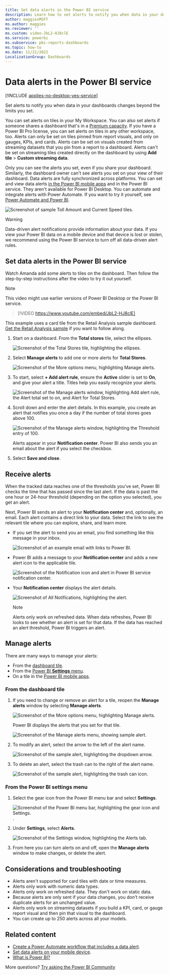 ```yaml
---
title: Set data alerts in the Power BI service
description: Learn how to set alerts to notify you when data in your dashboards changes beyond the limits you set in Microsoft Power BI service.
author: maggiesMSFT
ms.author: maggies
ms.reviewer: ''
ms.custom: video-JbL2-HJ8clE
ms.service: powerbi
ms.subservice: pbi-reports-dashboards
ms.topic: how-to
ms.date: 11/21/2022
LocalizationGroup: Dashboards
---
```


# Data alerts in the Power BI service

[!INCLUDE [applies-no-desktop-yes-service](../includes/applies-no-desktop-yes-service.md)]

Set alerts to notify you when data in your dashboards changes beyond the limits you set.

You can set alerts on tiles in your My Workspace. You can also set alerts if someone shares a dashboard that's in a [Premium capacity](../enterprise/service-premium-what-is.md). If you have a Power BI Pro license, you can set alerts on tiles in any other workspace, too. Alerts can only be set on tiles pinned from report visuals, and only on gauges, KPIs, and cards. Alerts can be set on visuals created from streaming datasets that you pin from a report to a dashboard. Alerts can't be set on streaming tiles created directly on the dashboard by using **Add tile** > **Custom streaming data**.

Only you can see the alerts you set, even if you share your dashboard. Similarly, the dashboard owner can't see alerts you set on your view of their dashboard. Data alerts are fully synchronized across platforms. You can set and view data alerts [in the Power BI mobile apps](../consumer/mobile/mobile-set-data-alerts-in-the-mobile-apps.md) and in the Power BI service. They aren't available for Power BI Desktop. You can automate and integrate alerts with Power Automate. If you want to try it yourself, see [Power Automate and Power BI](../collaborate-share/service-flow-integration.md).

![Screenshot of sample Toll Amount and Current Speed tiles.](media/service-set-data-alerts/powerbi-alert-types-new.png)

> [!WARNING]
> Data-driven alert notifications provide information about your data. If you view your Power BI data on a mobile device and that device is lost or stolen, we recommend using the Power BI service to turn off all data-driven alert rules.

## Set data alerts in the Power BI service

Watch Amanda add some alerts to tiles on the dashboard. Then follow the step-by-step instructions after the video to try it out yourself.

> [!NOTE]  
> This video might use earlier versions of Power BI Desktop or the Power BI service.

> [!VIDEO https://www.youtube.com/embed/JbL2-HJ8clE]

This example uses a card tile from the Retail Analysis sample dashboard. [Get the Retail Analysis sample](sample-retail-analysis.md#get-the-built-in-sample-in-the-power-bi-service) if you want to follow along.

1. Start on a dashboard. From the **Total stores** tile, select the ellipses.

   ![Screenshot of the Total Stores tile, highlighting the ellipses.](media/service-set-data-alerts/powerbi-card.png)

1. Select **Manage alerts** to add one or more alerts for **Total Stores**.

   ![Screenshot of the More options menu, highlighting Manage alerts.](media/service-set-data-alerts/manage-alerts.png)

1. To start, select **+ Add alert rule**, ensure the **Active** slider is set to **On**, and give your alert a title. Titles help you easily recognize your alerts.

   ![Screenshot of the Manage alerts window, highlighting Add alert rule, the Alert total set to on, and Alert for Total Stores.](media/service-set-data-alerts/powerbi-alert-title.png)

1. Scroll down and enter the alert details.  In this example, you create an alert that notifies you once a day if the number of total stores goes above 100.

   ![Screenshot of the Manage alerts window, highlighting the Threshold entry of 100.](media/service-set-data-alerts/power-bi-set-alert-details.png)

    Alerts appear in your **Notification center**. Power BI also sends you an email about the alert if you select the checkbox.

1. Select **Save and close**.

## Receive alerts

When the tracked data reaches one of the thresholds you've set, Power BI checks the time that has passed since the last alert. If the data is past the one hour or 24-hour threshold (depending on the option you selected), you get an alert.

Next, Power BI sends an alert to your **Notification center** and, optionally, an email. Each alert contains a direct link to your data. Select the link to see the relevant tile where you can explore, share, and learn more.  

* If you set the alert to send you an email, you find something like this message in your inbox.

   ![Screenshot of an example email with links to Power BI.](media/service-set-data-alerts/powerbi-alerts-email.png)

* Power BI adds a message to your **Notification center** and adds a new alert icon to the applicable tile.

   ![Screenshot of the Notification icon and alert in Power BI service notification center.](media/service-set-data-alerts/powerbi-alert-notifications.png)

* Your **Notification center** displays the alert details.

   ![Screenshot of All Notifications, highlighting the alert.](media/service-set-data-alerts/powerbi-alert-notification.png)

   > [!NOTE]
   > Alerts only work on refreshed data. When data refreshes, Power BI looks to see whether an alert is set for that data. If the data has reached an alert threshold, Power BI triggers an alert.

## Manage alerts

There are many ways to manage your alerts:

* From the [dashboard tile](#from-the-dashboard-tile).
* From the [Power BI **Settings** menu](#from-the-power-bi-settings-menu).
* On a tile in the [Power BI mobile apps](../consumer/mobile/mobile-set-data-alerts-in-the-mobile-apps.md).

### From the dashboard tile

1. If you need to change or remove an alert for a tile, reopen the **Manage alerts** window by selecting **Manage alerts**.

   ![Screenshot of the More options menu, highlighting Manage alerts.](media/service-set-data-alerts/manage-alerts.png)

    Power BI displays the alerts that you set for that tile.

    ![Screenshot of the Manage alerts menu, showing sample alert.](media/service-set-data-alerts/powerbi-see-alerts.png)

1. To modify an alert, select the arrow to the left of the alert name.

    ![Screenshot of the sample alert, highlighting the dropdown arrow.](media/service-set-data-alerts/powerbi-see-alerts-arrow.png)

1. To delete an alert, select the trash can to the right of the alert name.

      ![Screenshot of the sample alert, highlighting the trash can icon.](media/service-set-data-alerts/powerbi-see-alerts-delete.png)

### From the Power BI settings menu

1. Select the gear icon from the Power BI menu bar and select **Settings**.

    ![Screenshot of the Power BI menu bar, highlighting the gear icon and Settings.](media/service-set-data-alerts/powerbi-gear-icon.png).

1. Under **Settings**, select **Alerts**.

    ![Screenshot of the Settings window, highlighting the Alerts tab.](media/service-set-data-alerts/powerbi-alert-settings.png)

1. From here you can turn alerts on and off, open the **Manage alerts** window to make changes, or delete the alert.

## Considerations and troubleshooting

* Alerts aren't supported for card tiles with date or time measures.
* Alerts only work with numeric data types.
* Alerts only work on refreshed data. They don't work on static data.
* Because alerts are only sent if your data changes, you don't receive duplicate alerts for an unchanged value.
* Alerts only work on streaming datasets if you build a KPI, card, or gauge report visual and then pin that visual to the dashboard.
* You can create up to 250 alerts across all your models.

## Related content

* [Create a Power Automate workflow that includes a data alert](../collaborate-share/service-flow-integration.md).
* [Set data alerts on your mobile device](../consumer/mobile/mobile-set-data-alerts-in-the-mobile-apps.md).
* [What is Power BI?](../fundamentals/power-bi-overview.md)

More questions? [Try asking the Power BI Community](https://community.powerbi.com/)
